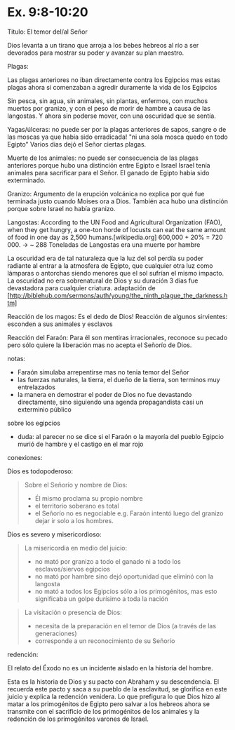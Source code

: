 Ex. 9:8-10:20
=============

Titulo: El temor del/al Señor

Dios levanta a un tirano que arroja a los bebes hebreos al río a ser devorados
para mostrar su poder y avanzar su plan maestro.


Plagas:

Las plagas anteriores no iban directamente contra los Egipcios mas estas plagas ahora si comenzaban a
agredir duramente la vida de los Egipcios

Sin pesca, sin agua, sin animales, sin plantas, enfermos, con muchos muertos por granizo, y con el peso de morir de hambre
a causa de las langostas. Y ahora sin poderse mover, con una oscuridad que se sentía.

Yagas/úlceras:
no puede ser por la plagas anteriores de sapos, sangre o  de las moscas ya que habia sido erradicada! "ni una sola mosca quedo en todo Egipto"
Varios dias dejó el Señor ciertas plagas.

Muerte de los animales:
no puede ser consecuencia de las plagas anteriores porque hubo una distinción entre Egipto e Israel
Israel tenía animales para sacrificar para el Señor. El ganado de Egipto habia sido exterminado.

Granizo:
Argumento de la erupción volcánica no explica por qué fue terminada justo cuando Moises ora a Dios.
También aca hubo una distinción porque sobre Israel no había granizo.

Langostas:
According to the UN Food and Agricultural Organization (FAO), when they get hungry, a one-ton horde of locusts can eat
the same amount of food in one day as 2,500 humans.[wikipedia.org]
600,000 + 20% = 720 000. -> ~ 288 Toneladas de Langostas era una muerte por hambre

La oscuridad era de tal naturaleza que la luz del sol perdía su poder radiante al entrar a la atmosfera de Egipto, que cualquier
otra luz como lámparas o antorchas siendo menores que el sol sufrían el mismo impacto. La oscuridad no era sobrenatural
de Dios y su duración 3 días fue devastadora para cualquier criatura.
adaptación de [http://biblehub.com/sermons/auth/young/the_ninth_plague_the_darkness.htm]

Reacción de los magos: Es el dedo de Dios!
Reacción de algunos sirvientes: esconden a sus animales y esclavos

Reacción del Faraón: Para él son mentiras irracionales, reconoce su pecado pero sólo quiere la liberación mas
no acepta el Señorío de Dios.
 
notas:

- Faraón simulaba arrepentirse mas no tenia temor del Señor
- las fuerzas naturales, la tierra, el dueño de la tierra, son terminos muy entrelazados
- la manera en demostrar el poder de Dios no fue devastando directamente, sino siguiendo
una agenda propagandista casi un exterminio público

sobre los egipcios
- duda: al parecer no se dice si el Faraón o la mayoría del pueblo Egipcio murió de hambre y el castigo en el mar rojo

conexiones:

Dios es todopoderoso:
> Sobre el Señorío y nombre de Dios:
> - Él mismo proclama su propio nombre
> - el territorio soberano es total
> - el Señorío no es negociable e.g. Faraón intentó luego del granizo dejar ir solo a los hombres.

Dios es severo y misericordioso:
> La misericordia en medio del juicio:
> - no mató por granizo a todo el ganado ni a todo los esclavos/siervos egipcios
> - no mató por hambre sino dejó oportunidad que eliminó con la langosta
> - no mató a todos los Egipcios sólo a los primogénitos, mas esto significaba un golpe durísimo a toda la nación

> La visitación o presencia de Dios:
> - necesita de la preparación en el temor de Dios (a través de las generaciones)
> - corresponde a un reconocimiento de su Señorío

redención:

El relato del Éxodo no es un incidente aislado en la historia del hombre.

Esta es la historia de Dios y su pacto con Abraham y su descendencia. El recuerda este pacto y saca a su pueblo
de la esclavitud, se glorifica en este juicio y explica la redención venidera. Lo que
prefigura lo que Dios hizo al matar a los primogénitos de Egipto pero salvar a los
hebreos ahora se transmite con el sacrificio de los primogénitos de los animales y
la redención de los primogénitos varones de Israel.
